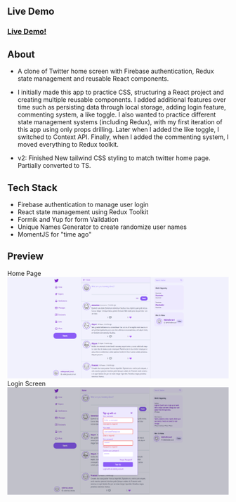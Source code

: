 ## Live Demo

### [Live Demo!](https://twitterreact.vercel.app/)

## About

- A clone of Twitter home screen with Firebase authentication, Redux state management and reusable React components.

- I initially made this app to practice CSS, structuring a React project and creating multiple reusable components. I added additional features over time such as persisting data through local storage, adding login feature, commenting system, a like toggle. I also wanted to practice different state management systems (including Redux), with my first iteration of this app using only props drilling. Later when I added the like toggle, I switched to Context API. Finally, when I added the commenting system, I moved everything to Redux toolkit.

- v2: Finished New tailwind CSS styling to match twitter home page. Partially converted to TS.

## Tech Stack

- Firebase authentication to manage user login
- React state management using Redux Toolkit
- Formik and Yup for form Vaildation
- Unique Names Generator to create randomize user names
- MomentJS for "time ago"

## Preview

Home Page
!["twitter react"](https://github.com/WebDevBernard/Portfolio/blob/main/public/docs/twitter.png)
Login Screen
!["twitter yup"](https://github.com/WebDevBernard/Portfolio/blob/main/public/docs/twitteryup.png)
